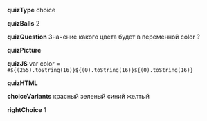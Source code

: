 ____quizType____
choice

____quizBalls____
2

____quizQuestion____
Значение какого цвета будет в переменной color ?

____quizPicture____


____quizJS____
var color = `#${(255).toString(16)}${(0).toString(16)}${(0).toString(16)}`


____quizHTML____



____choiceVariants____
красный
зеленый
синий
желтый



____rightChoice____
1
